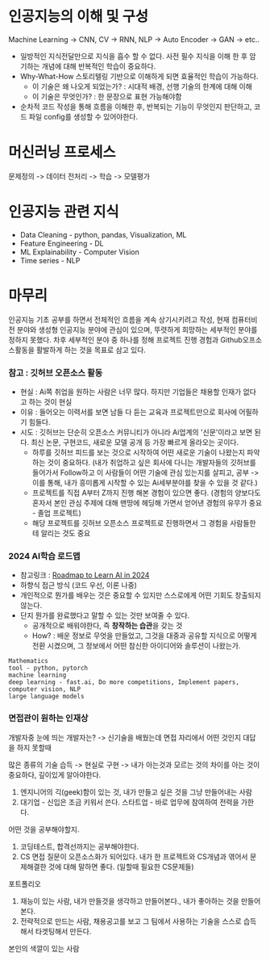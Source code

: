 # 인공지능의 이해 및 구성
Machine Learning -> CNN, CV -> RNN, NLP -> Auto Encoder -> GAN -> etc..

- 일방적인 지식전달만으로 지식을 흡수 할 수 없다. 사전 필수 지식을 이해 한 후 암기하는 개념에 대해 반복적인 학습이 중요하다.
- Why-What-How 스토리텔링  기반으로 이해하게 되면 효율적인 학습이 가능하다.
	- 이 기술은 왜 나오게 되었는가? : 시대적 배경, 선행 기술의 한계에 대해 이해
	- 이 기술은 무엇인가? : 한 문장으로 표현 가능해야함
- 순차적 코드 작성을 통해 흐름을 이해한 후, 반복되는 기능이 무엇인지 판단하고, 코드 파일 config를 생성할 수 있어야한다.

# 머신러닝 프로세스
문제정의 -> 데이터 전처리 -> 학습 -> 모델평가

# 인공지능 관련 지식
- Data Cleaning - python, pandas, Visualization, ML
- Feature Engineering - DL
- ML Explainability - Computer Vision
- Time series - NLP

# 마무리
인공지능 기초 공부를 하면서 전체적인 흐름을 계속 상기시키려고 작성,
현재 컴퓨터비전 분야와 생성형 인공지능 분야에 관심이 있으며, 뚜렷하게 희망하는 세부적인 분야를 정하지 못했다.
차후 세부적인 분야 중 하나를 정해 프로젝트 진행 경험과 Github오프소스활동을 활발하게 하는 것을 목표로 삼고 있다.

### 참고 : 깃허브 오픈소스 활동
- 현실 : Ai쪽 취업을 원하는 사람은 너무 많다. 하지만 기업들은 채용할 인재가 없다고 하는 것이 현실
- 이유 : 들어오는 이력서를 보면 남들 다 듣는 교육과 프로젝트만으로 회사에 어필하기 힘들다.
- 시도 : 깃허브는 단순히 오픈소스 커뮤니티가 아니라 Ai업계의 '신문'이라고 보면 된다. 최신 논문, 구현코드, 새로운 모델 공개 등 가장 빠르게 올라오는 곳이다. 
	- 하루를 깃허브 피드를 보는 것으로 시작하여 어떤 새로운 기술이 나왔는지 파악하는 것이 중요하다. (내가 취업하고 싶은 회사에 다니는 개발자들의 깃허브를 들어가서 Follow하고 이 사람들이 어떤 기술에 관심 있는지를 살피고, 공부 -> 이를 통해, 내가 흥미롭게 시작할 수 있는 Ai세부분야를 찾을 수 있을 것 같다.)
	- 프로젝트를 직접 A부터 Z까지 진행 해본 경험이 있으면 좋다. (경험의 양보다도 혼자서 본인 관심 주제에 대해 맨땅에 헤딩해 가면서 얻어낸 경험의 유무가 중요 - 졸업 프로젝트)
	- 해당 프로젝트를 깃허브 오픈소스 프로젝트로 진행하면서 그 경험을 사람들한테 알리는 것도 중요

### 2024 AI학습 로드맵
- 참고링크 :  [Roadmap to Learn AI in 2024](https://medium.com/bitgrit-data-science-publication/a-roadmap-to-learn-ai-in-2024-cc30c6aa6e16)
- 하향식 접근 방식 (코드 우선, 이론 나중)
- 개인적으로 뭔가를 배우는 것은 중요할 수 있지만 스스로에게 어떤 기회도 창출되지 않는다.
- 단지 뭔가를 완료했다고 말할 수 있는 것만 보여줄 수 있다.
	- 공개적으로 배워야한다, 즉 **창작하는 습관**을 갖는 것
	- How? : 배운 정보로 무엇을 만들었고, 그것을 대중과 공유할 지식으로 어떻게 전환 시켰으며, 그 정보에서 어떤 참신한 아이디어와 솔루션이 나왔는가.

```
Mathematics
tool - python, pytorch
machine learning
deep learning - fast.ai, Do more competitions, Implement papers, computer vision, NLP
large language models
```


### 면접관이 원하는 인재상
개발자중 눈에 띄는 개발자는? -> 신기술을 배웠는데 면접 자리에서 어떤 것인지 대답을 하지 못할때

많은 종류의 기술 습득 -> 현실로 구현 -> 내가 아는것과 모르는 것의 차이를 아는 것이 중요하다, 깊이있게 알아야한다.

1. 엔지니어의 긱(geek)함이 있는 것, 내가 만들고 싶은 것을 그냥 만들어내는 사람
2. 대기업 - 신입은 조금 키워서 쓴다. 스타트업 - 바로 업무에 참여하여 전력을 가한다.

어떤 것을 공부해야할지.
1. 코딩테스트, 합격선까지는 공부해야한다.
2. CS 면접 질문이 오픈소스화가 되어있다. 내가 한 프로젝트와 CS개념과 엮어서 문제해결한 것에 대해 말하면 좋다. (일할때 필요한 CS문제들)

포트폴리오
1. 재능이 있는 사람, 내가 만들것을 생각하고 만들어본다., 내가 좋아하는 것을 만들어본다.
2. 전략적으로 만드는 사람, 채용공고를 보고 그 팀에서 사용하는 기술을 스스로 습득해서 타겟팅해서 만든다.

본인의 색깔이 있는 사람